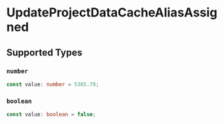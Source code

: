 # UpdateProjectDataCacheAliasAssigned


## Supported Types

### `number`

```typescript
const value: number = 5365.79;
```

### `boolean`

```typescript
const value: boolean = false;
```

